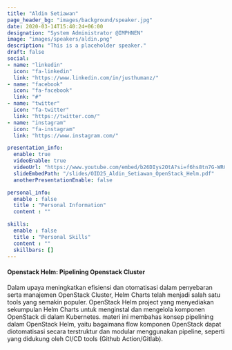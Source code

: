 ```yaml
---
title: "Aldin Setiawan"
page_header_bg: "images/background/speaker.jpg"
date: 2020-03-14T15:40:24+06:00
designation: "System Administrator @IMPHNEN"
image: "images/speakers/aldin.png"
description: "This is a placeholder speaker."
draft: false
social:
- name: "linkedin"
  icon: "fa-linkedin"
  link: "https://www.linkedin.com/in/justhumanz/"
- name: "facebook"
  icon: "fa-facebook"
  link: "#"
- name: "twitter"
  icon: "fa-twitter"
  link: "https://twitter.com/"
- name: "instagram"
  icon: "fa-instagram"
  link: "https://www.instagram.com/"

presentation_info:
  enable: true
  videoEnable: true
  videoUrl: "https://www.youtube.com/embed/b26DIys2OtA?si=f6hs8tn7G-WRCUNh"
  slideEmbedPath: "/slides/OID25_Aldin_Setiawan_OpenStack_Helm.pdf" 
  anotherPresentationEnable: false

personal_info:
  enable : false
  title : "Personal Information"
  content : ""

skills:
  enable : false
  title : "Personal Skills"
  content : ""
  skillbars: []
---
```


#### Openstack Helm: Pipelining Openstack Cluster

Dalam upaya meningkatkan efisiensi dan otomatisasi dalam penyebaran serta manajemen OpenStack Cluster, Helm Charts telah menjadi salah satu tools yang semakin populer. OpenStack Helm project yang menyediakan sekumpulan Helm Charts untuk menginstal dan mengelola komponen OpenStack di dalam Kubernetes. materi ini membahas konsep pipelining dalam OpenStack Helm, yaitu bagaimana flow komponen OpenStack dapat diotomatisasi secara terstruktur dan modular menggunakan pipeline, seperti yang didukung oleh CI/CD tools (Github Action/Gitlab).
